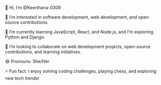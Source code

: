👋 Hi, I’m @Keerthana-0309

👀 I’m interested in software development, web development, and open-source contributions.

🌱 I’m currently learning JavaScript, React, and Node.js, and I’m exploring Python and Django.

💞️ I’m looking to collaborate on web development projects, open-source contributions, and learning initiatives.



😄 Pronouns: She/Her

⚡ Fun fact: I enjoy solving coding challenges, playing chess, and exploring new tech trends!
